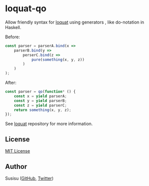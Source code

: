 # loquat-qo
Allow friendly syntax for [loquat](https://github.com/susisu/loquat2) using generators , like do-notation in Haskell.

Before:

``` javascript
const parser = parserA.bind(x =>
    parserB.bind(y =>
        perserC.bind(z =>
            pure(something(x, y, z))
        )
    )
);
```

After:

``` javascript
const parser = qo(function* () {
    const x = yield parserA;
    const y = yield parserB;
    const z = yield parserC;
    return something(x, y, z);
});
```

See [loquat](https://github.com/susisu/loquat2) repository for more information.

## License
[MIT License](http://opensource.org/licenses/mit-license.php)

## Author
Susisu ([GitHub](https://github.com/susisu), [Twitter](https://twitter.com/susisu2413))
